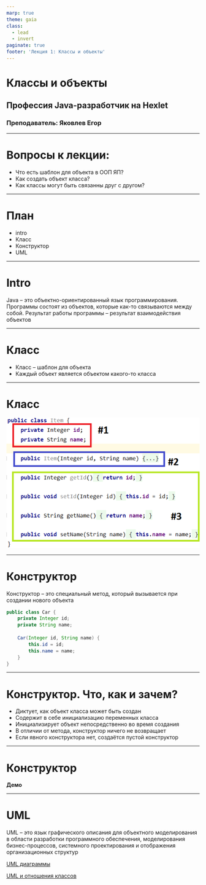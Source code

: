 ```yaml
---
marp: true
theme: gaia
class:
  - lead
  - invert
paginate: true
footer: 'Лекция 1: Классы и объекты'
---
```


# Классы и объекты
## Профессия Java-разработчик на Hexlet
### Преподаватель: Яковлев Егор
<!-- _color: white -->
<!-- _color: white -->

---

# Вопросы к лекции:

* Что есть шаблон для объекта в ООП ЯП?
* Как создать объект класса?
* Как классы могут быть связанны друг с другом?

---

# План

* intro
* Класс
* Конструктор
* UML

---

# Intro

Java – это объектно-ориентированный язык программирования. Программы состоят из объектов, которые как-то связываются между собой. Результат работы программы – результат взаимодействия объектов

---

# Класс

* Класс – шаблон для объекта
* Каждый объект является объектом какого-то класса

---

# Класс

![Class](./class.png "Class")

---

# Конструктор

Конструктор – это специальный метод, который вызывается при создании нового объекта

```java
public class Car {
    private Integer id;
    private String name;

    Car(Integer id, String name) {
        this.id = id;
        this.name = name;
    }
}
```

---

# Конструктор. Что, как и зачем?

* Диктует, как объект класса может быть создан
* Содержит в себе инициализацию переменных класса
* Инициализирует объект непосредственно во время создания
* В отличии от метода, конструктор ничего не возвращает
* Если явного конструктора нет, создаётся пустой конструктор

---

# Конструктор

**Демо**

---

# UML

UML – это язык графического описания для объектного моделирования в области разработки программного обеспечения, моделирования бизнес-процессов, системного проектирования и отображения организационных структур

[UML диаграммы](https://ru.wikipedia.org/wiki/UML)

[UML и отношения классов](https://habr.com/ru/post/150041/)
